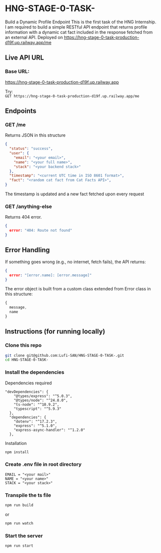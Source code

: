 # HNG-STAGE-0-TASK-
Build a Dynamic Profile Endpoint
This is the first task of the HNG Internship. I am required to build a simple RESTful API endpoint that returns profile information with a dynamic cat fact included in the response fetched from an external API.
Deployed on https://hng-stage-0-task-production-d19f.up.railway.app/me

## Live API URL

### **Base URL:**  
https://hng-stage-0-task-production-d19f.up.railway.app  

Try:  
`GET https://hng-stage-0-task-production-d19f.up.railway.app/me`

## Endpoints

### GET /me
Returns JSON in this structure

```json
{
  "status": "success",
  "user": {
    "email": "<your email>",
    "name": "<your full name>",
    "stack": "<your backend stack>"
  },
  "timestamp": "<current UTC time in ISO 8601 format>",
  "fact": "<random cat fact from Cat Facts API>",
}
```
The timestamp is updated and a new fact fetched upon every request

### GET /anything-else

Returns 404 error.

```json
{
  error: "404: Route not found"
}
```

## Error Handling
If something goes wrong (e.g., no internet, fetch fails), the API returns:

```json
{
  error: "[error.name]: [error.message]"
}
```
The error object is built from a custom class extended from Error class in this structure:

```js
{
  message,
  name
}
```

## Instructions (for running locally)
### Clone this repo

```bash
git clone git@github.com:Lufi-SAN/HNG-STAGE-0-TASK-.git
cd HNG-STAGE-0-TASK-
```
### Install the dependencies
Dependencies required
```text
"devDependencies": {
    "@types/express": "^5.0.3",
    "@types/node": "^24.8.0",
    "ts-node": "^10.9.2",
    "typescript": "^5.9.3"
  },
  "dependencies": {
    "dotenv": "^17.2.3",
    "express": "^5.1.0",
    "express-async-handler": "^1.2.0"
  },
```
Installation
```bash
npm install
```
### Create .env file in root directory
```text
EMAIL = "<your mail>"
NAME = "<your name>"
STACK = "<your stack>"
```

### Transpile the ts file
```bash
npm run build
```
or 
```bash
npm run watch
```

### Start the server
```bash
npm run start
```

